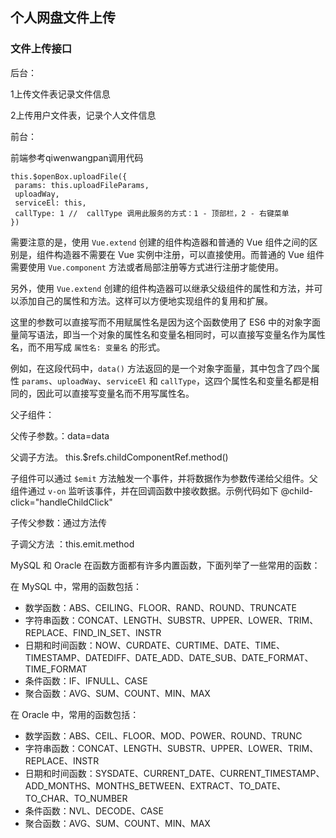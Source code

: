 ## 个人网盘文件上传

###  文件上传接口

后台：



1上传文件表记录文件信息

2上传用户文件表，记录个人文件信息





前台：

前端参考qiwenwangpan调用代码

```
this.$openBox.uploadFile({
 params: this.uploadFileParams,
 uploadWay,
 serviceEl: this,
 callType: 1 //  callType 调用此服务的方式：1 - 顶部栏，2 - 右键菜单
})
```

需要注意的是，使用 `Vue.extend` 创建的组件构造器和普通的 Vue 组件之间的区别是，组件构造器不需要在 Vue 实例中注册，可以直接使用。而普通的 Vue 组件需要使用 `Vue.component` 方法或者局部注册等方式进行注册才能使用。

另外，使用 `Vue.extend` 创建的组件构造器可以继承父级组件的属性和方法，并可以添加自己的属性和方法。这样可以方便地实现组件的复用和扩展。



这里的参数可以直接写而不用赋属性名是因为这个函数使用了 ES6 中的对象字面量简写语法，即当一个对象的属性名和变量名相同时，可以直接写变量名作为属性名，而不用写成 `属性名: 变量名` 的形式。

例如，在这段代码中，`data()` 方法返回的是一个对象字面量，其中包含了四个属性 `params`、`uploadWay`、`serviceEl` 和 `callType`，这四个属性名和变量名都是相同的，因此可以直接写变量名而不用写属性名。

父子组件：

父传子参数。：data=data

父调子方法。   this.$refs.childComponentRef.method()

子组件可以通过 `$emit` 方法触发一个事件，并将数据作为参数传递给父组件。父组件通过 `v-on` 监听该事件，并在回调函数中接收数据。示例代码如下 @child-click="handleChildClick"

子传父参数：通过方法传

子调父方法 ：this.emit.method





MySQL 和 Oracle 在函数方面都有许多内置函数，下面列举了一些常用的函数：

在 MySQL 中，常用的函数包括：

- 数学函数：ABS、CEILING、FLOOR、RAND、ROUND、TRUNCATE
- 字符串函数：CONCAT、LENGTH、SUBSTR、UPPER、LOWER、TRIM、REPLACE、FIND_IN_SET、INSTR
- 日期和时间函数：NOW、CURDATE、CURTIME、DATE、TIME、TIMESTAMP、DATEDIFF、DATE_ADD、DATE_SUB、DATE_FORMAT、TIME_FORMAT
- 条件函数：IF、IFNULL、CASE
- 聚合函数：AVG、SUM、COUNT、MIN、MAX

在 Oracle 中，常用的函数包括：

- 数学函数：ABS、CEIL、FLOOR、MOD、POWER、ROUND、TRUNC
- 字符串函数：CONCAT、LENGTH、SUBSTR、UPPER、LOWER、TRIM、REPLACE、INSTR
- 日期和时间函数：SYSDATE、CURRENT_DATE、CURRENT_TIMESTAMP、ADD_MONTHS、MONTHS_BETWEEN、EXTRACT、TO_DATE、TO_CHAR、TO_NUMBER
- 条件函数：NVL、DECODE、CASE
- 聚合函数：AVG、SUM、COUNT、MIN、MAX





